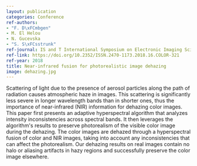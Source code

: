 ```yaml
---
layout: publication
categories: Conference
ref-authors:
- "F. D\xFCmbgen"
- M. El Helou
- N. Gucevska
- "S. S\xFCsstrunk"
ref-journal: IS and T International Symposium on Electronic Imaging Science and Technology
ref-link: https://doi.org/10.2352/ISSN.2470-1173.2018.16.COLOR-321
ref-year: 2018
title: Near-infrared fusion for photorealistic image dehazing
image: dehazing.jpg
---
```



Scattering of light due to the presence of aerosol particles along the path of radiation causes atmospheric haze in images. This scattering is significantly less severe in longer wavelength bands than in shorter ones, thus the importance of near-infrared (NIR) information for dehazing color images. This paper first presents an adaptive hyperspectral algorithm that analyzes intensity inconsistencies across spectral bands. It then leverages the algorithm's results to preserve photorealism of the visible color image during the dehazing. The color images are dehazed through a hyperspectral fusion of color and NIR images, taking into account any inconsistencies that can affect the photorealism. Our dehazing results on real images contain no halo or aliasing artifacts in hazy regions and successfully preserve the color image elsewhere.
